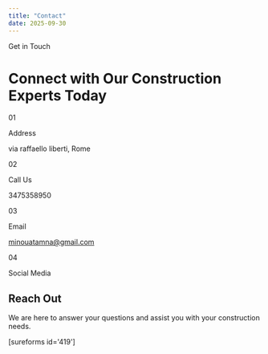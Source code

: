 ```yaml
---
title: "Contact"
date: 2025-09-30
---
```


Get in Touch

# Connect with Our Construction Experts Today

01

Address

via raffaello liberti, Rome

02

Call Us

3475358950

03

Email

minouatamna@gmail.com

04

Social Media

[](#)

[](#)

[](#)

[](#)

[](#)

## Reach Out

We are here to answer your questions and assist you with your construction needs.

\[sureforms id='419'\]
